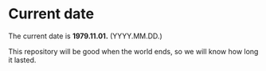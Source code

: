 # Current date

The current date is **1979.11.01.** (YYYY.MM.DD.)

This repository will be good when the world ends, so we will know how long it lasted.